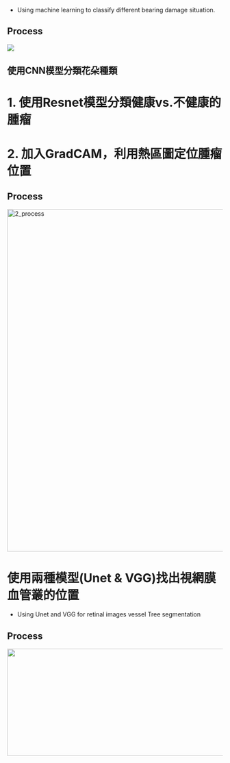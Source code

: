 * Using machine learning to classify different bearing damage situation. <br />
## Process
  <img src = "https://github.com/NTU-Chiu/ML_Projects/assets/91785016/cc796268-6194-4aae-b341-00f6b5a72d49">

## 使用CNN模型分類花朵種類

# 1. 使用Resnet模型分類健康vs.不健康的腫瘤
# 2. 加入GradCAM，利用熱區圖定位腫瘤位置
## Process
<img width = "800" alt="2_process" src = "https://github.com/NTU-Chiu/Machine-Learning/assets/91785016/3e5ce432-9948-4f2e-9073-d1d2d6346eeb.png">

# 使用兩種模型(Unet & VGG)找出視網膜血管叢的位置
* Using Unet and VGG for retinal images vessel Tree segmentation

## Process
<img src = "https://github.com/NTU-Chiu/ML_Projects/assets/91785016/9c0c8c85-75d2-4c71-8703-bc009f852ba8.png" width = "900" height = "250">
